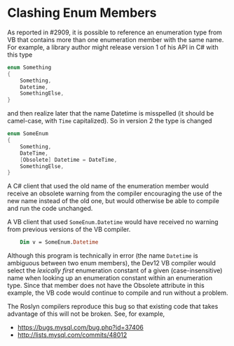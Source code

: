 Clashing Enum Members
=====================

As reported in #2909, it is possible to reference an enumeration type from VB that contains more than one enumeration member with the same name. For example, a library author might release version 1 of his API in C# with this type

```cs
enum Something
{
	Something,
    Datetime,
	SomethingElse,
}
```

and then realize later that the name Datetime is misspelled (it should be camel-case, with `Time` capitalized). So in version 2 the type is changed

```cs
enum SomeEnum
{
	Something,
    DateTime,
    [Obsolete] Datetime = DateTime,
	SomethingElse,
}
```

A C# client that used the old name of the enumeration member would receive an obsolete warning from the compiler encouraging the use of the new name instead of the old one, but would otherwise be able to compile and run the code unchanged.

A VB client that used `SomeEnum.Datetime` would have received no warning from previous versions of the VB compiler.

```vb
    Dim v = SomeEnum.Datetime
```

Although this program is technically in error (the name `Datetime` is ambiguous between two enum members), the Dev12 VB compiler would select the *lexically first* enumeration constant of a given (case-insensitive) name when looking up an enumeration constant within an enumeration type. Since that member does not have the Obsolete attribute in this example, the VB code would continue to compile and run without a problem.

The Roslyn compilers reproduce this bug so that existing code that takes advantage of this will not be broken. See, for example,
- https://bugs.mysql.com/bug.php?id=37406
- http://lists.mysql.com/commits/48012
